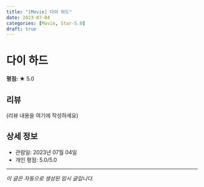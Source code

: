 ```yaml
---
title: "[Movie] 다이 하드"
date: 2023-07-04
categories: [Movie, Star-5.0]
draft: true
---
```


# 다이 하드

**평점:** ★ 5.0

## 리뷰

(리뷰 내용을 여기에 작성하세요)

## 상세 정보

- 관람일: 2023년 07월 04일
- 개인 평점: 5.0/5.0

---

*이 글은 자동으로 생성된 임시 글입니다.*
